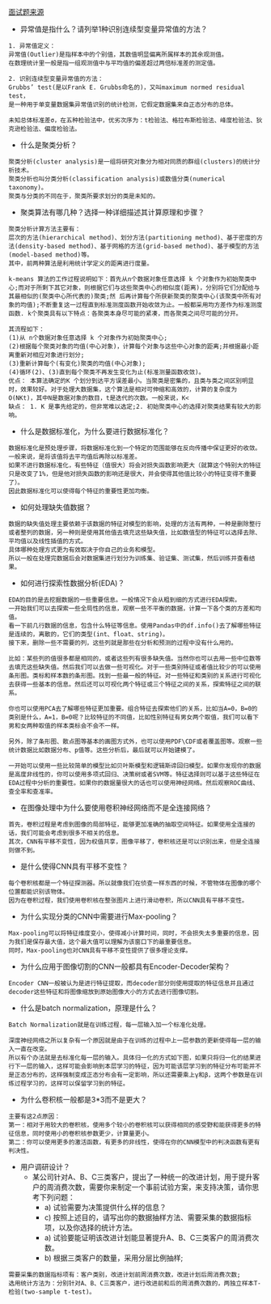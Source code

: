 [面试题来源](https://developer.aliyun.com/ask/257628?utm_content=g_1000088312)
- 异常值是指什么？请列举1种识别连续型变量异常值的方法？
```text
1. 异常值定义：
异常值(Outlier)是指样本中的个别值，其数值明显偏离所属样本的其余观测值。
在数理统计里一般是指一组观测值中与平均值的偏差超过两倍标准差的测定值。

2. 识别连续型变量异常值的方法：
Grubbs’ test(是以Frank E. Grubbs命名的)，又叫maximum normed residual test，
是一种用于单变量数据集异常值识别的统计检测，它假定数据集来自正态分布的总体。

未知总体标准差σ，在五种检验法中，优劣次序为：t检验法、格拉布斯检验法、峰度检验法、狄克逊检验法、偏度检验法。
```

- 什么是聚类分析？
```text
聚类分析(cluster analysis)是一组将研究对象分为相对同质的群组(clusters)的统计分析技术。
聚类分析也叫分类分析(classification analysis)或数值分类(numerical taxonomy)。
聚类与分类的不同在于，聚类所要求划分的类是未知的。
```

- 聚类算法有哪几种？选择一种详细描述其计算原理和步骤？
```text
聚类分析计算方法主要有：
层次的方法(hierarchical method)、划分方法(partitioning method)、基于密度的方法(density-based method)、基于网格的方法(grid-based method)、基于模型的方法(model-based method)等。
其中，前两种算法是利用统计学定义的距离进行度量。

k-means 算法的工作过程说明如下：首先从n个数据对象任意选择 k 个对象作为初始聚类中心;而对于所剩下其它对象，则根据它们与这些聚类中心的相似度(距离)，分别将它们分配给与其最相似的(聚类中心所代表的)聚类;然 后再计算每个所获新聚类的聚类中心(该聚类中所有对象的均值);不断重复这一过程直到标准测度函数开始收敛为止。一般都采用均方差作为标准测度函数. k个聚类具有以下特点：各聚类本身尽可能的紧凑，而各聚类之间尽可能的分开。

其流程如下：
(1)从 n个数据对象任意选择 k 个对象作为初始聚类中心;
(2)根据每个聚类对象的均值(中心对象)，计算每个对象与这些中心对象的距离;并根据最小距离重新对相应对象进行划分;
(3)重新计算每个(有变化)聚类的均值(中心对象);
(4)循环(2)、(3)直到每个聚类不再发生变化为止(标准测量函数收敛)。
优点： 本算法确定的K 个划分到达平方误差最小。当聚类是密集的，且类与类之间区别明显时，效果较好。对于处理大数据集，这个算法是相对可伸缩和高效的，计算的复杂度为 O(NKt)，其中N是数据对象的数目，t是迭代的次数。一般来说，K<
缺点： 1. K 是事先给定的，但非常难以选定;2. 初始聚类中心的选择对聚类结果有较大的影响。
```

- 什么是数据标准化，为什么要进行数据标准化？
```text
数据标准化是预处理步骤，将数据标准化到一个特定的范围能够在反向传播中保证更好的收敛。
一般来说，是将该值将去平均值后再除以标准差。
如果不进行数据标准化，有些特征（值很大）将会对损失函数影响更大（就算这个特别大的特征只是改变了1%，但是他对损失函数的影响还是很大，并会使得其他值比较小的特征变得不重要了）。
因此数据标准化可以使得每个特征的重要性更加均衡。
```

- 如何处理缺失值数据？
```text
数据的缺失值处理主要依赖于该数据的特征对模型的影响，处理的方法有两种，一种是删除整行或者整列的数据，另一种则是使用其他值去填充这些缺失值，比如数值型的特征可以选择去除、平均值以及线性插值的方式。
具体哪种处理方式更为有效取决于你自己的业务和模型。
所以一般在处理完数据后会对数据集进行划分为训练集、验证集、测试集，然后训练并查看结果。
```

- 如何进行探索性数据分析(EDA)？
```text
EDA的目的是去挖掘数据的一些重要信息。一般情况下会从粗到细的方式进行EDA探索。
一开始我们可以去探索一些全局性的信息，观察一些不平衡的数据，计算一下各个类的方差和均值。
看一下前几行数据的信息，包含什么特征等信息。使用Pandas中的df.info()去了解哪些特征是连续的，离散的，它们的类型(int、float、string)。
接下来，删除一些不需要的列，这些列就是那些在分析和预测的过程中没有什么用的。

比如：某些列的值很多都是相同的，或者这些列有很多缺失值。当然你也可以去用一些中位数等去填充这些缺失值。然后我们可以去做一些可视化。对于一些类别特征或者值比较少的可以使用条形图。类标和样本数的条形图。找到一些最一般的特征。对一些特征和类别的关系进行可视化去获得一些基本的信息。然后还可以可视化两个特征或三个特征之间的关系，探索特征之间的联系。

你也可以使用PCA去了解哪些特征更加重要。组合特征去探索他们的关系，比如当A=0，B=0的类别是什么，A=1，B=0呢？比较特征的不同值，比如性别特征有男女两个取值，我们可以看下男和女两种取值的样本类标会不会不一样。

另外，除了条形图、散点图等基本的画图方式外，也可以使用PDF\CDF或者覆盖图等。观察一些统计数据比如数据分布、p值等。这些分析后，最后就可以开始建模了。

一开始可以使用一些比较简单的模型比如贝叶斯模型和逻辑斯谛回归模型。如果你发现你的数据是高度非线性的，你可以使用多项式回归、决策树或者SVM等。特征选择则可以基于这些特征在EDA过程中分析的重要性。如果你的数据量很大的话也可以使用神经网络。然后观察ROC曲线、查全率和查准率。
```

- 在图像处理中为什么要使用卷积神经网络而不是全连接网络？
```text
首先，卷积过程是考虑到图像的局部特征，能够更加准确的抽取空间特征。如果使用全连接的话，我们可能会考虑到很多不相关的信息。
其次，CNN有平移不变性，因为权值共享，图像平移了，卷积核还是可以识别出来，但是全连接则做不到。
```

- 是什么使得CNN具有平移不变性？
```text
每个卷积核都是一个特征探测器。所以就像我们在侦查一样东西的时候，不管物体在图像的哪个位置都能识别该物体。
因为在卷积过程，我们使用卷积核在整张图片上进行滑动卷积，所以CNN具有平移不变性。
```

- 为什么实现分类的CNN中需要进行Max-pooling？
```text
Max-pooling可以将特征维度变小，使得减小计算时间，同时，不会损失太多重要的信息，因为我们是保存最大值，这个最大值可以理解为该窗口下的最重要信息。
同时，Max-pooling也对CNN具有平移不变性提供了很多理论支撑。
```

- 为什么应用于图像切割的CNN一般都具有Encoder-Decoder架构？
```text
Encoder CNN一般被认为是进行特征提取，而decoder部分则使用提取的特征信息并且通过decoder这些特征和将图像缩放到原始图像大小的方式去进行图像切割。
```

- 什么是batch normalization，原理是什么？
```text
Batch Normalization就是在训练过程，每一层输入加一个标准化处理。

深度神经网络之所以复杂有一个原因就是由于在训练的过程中上一层参数的更新使得每一层的输入一直在改变。
所以有个办法就是去标准化每一层的输入。具体归一化的方式如下图，如果只将归一化的结果进行下一层的输入，这样可能会影响到本层学习的特征，因为可能该层学习到的特征分布可能并不是正态分布的，这样强制变成正态分布会有一定影响，所以还需要乘上γ和β，这两个参数是在训练过程学习的，这样可以保留学习到的特征。
```

- 为什么卷积核一般都是3*3而不是更大？
```text
主要有这2点原因：
第一：相对于用较大的卷积核，使用多个较小的卷积核可以获得相同的感受野和能获得更多的特征信息，同时使用小的卷积核参数更少，计算量更小。
第二：你可以使用更多的激活函数，有更多的非线性，使得在你的CNN模型中的判决函数有更有判决性。
```

- 用户调研设计？
  - 某公司针对A、B、C三类客户，提出了一种统一的改进计划，用于提升客户的周消费次数，需要你来制定一个事前试验方案，来支持决策，请你思考下列问题：
    - a) 试验需要为决策提供什么样的信息？
    - c) 按照上述目的，请写出你的数据抽样方法、需要采集的数据指标项，以及你选择的统计方法。
    - a) 试验要能证明该改进计划能显著提升A、B、C三类客户的周消费次数。
    - b) 根据三类客户的数量，采用分层比例抽样;

```text
需要采集的数据指标项有：客户类别，改进计划前周消费次数，改进计划后周消费次数;
选用统计方法为：分别针对A、B、C三类客户，进行改进前和后的周消费次数的，两独立样本T-检验(two-sample t-test)。
```
